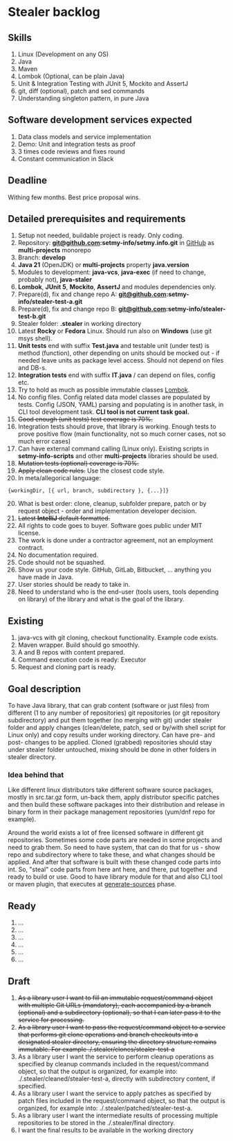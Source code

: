 # Stealer backlog

## Skills

1. Linux (Development on any OS)
2. Java
3. Maven
4. Lombok (Optional, can be plain Java)
5. Unit & Integration Testing with JUnit 5, Mockito and AssertJ
6. git, diff (optional), patch and sed commands
7. Understanding singleton pattern, in pure Java

## Software development services expected

1. Data class models and service implementation
2. Demo: Unit and integration tests as proof
3. 3 times code reviews and fixes round
4. Constant communication in Slack

## Deadline

Withing few months. Best price proposal wins.

## Detailed prerequisites and requirements

1. Setup not needed, buildable project is ready. Only coding.
2. Repository: **git@github.com:setmy-info/setmy.info.git** in [GitHub](https://github.com/setmy-info/setmy.info) as
   **multi-projects** monorepo
2. Branch: **develop**
3. **Java 21** (OpenJDK) or **multi-projects** property **java.version**
4. Modules to development: **java-vcs**, **java-exec** (if need to change, probably not), **java-staler**
5. **Lombok**, **JUnit 5**, **Mockito**, **AssertJ** and modules dependencies only.
6. Prepare(d), fix and change repo A: **git@github.com:setmy-info/stealer-test-a.git**
7. Prepare(d), fix and change repo B: **git@github.com:setmy-info/stealer-test-b.git**
8. Stealer folder: **.stealer**  in working directory
9. Latest **Rocky** or **Fedora** Linux. Should run also on **Windows** (use git msys shell).
10. **Unit tests** end with suffix **Test.java** and testable unit (under test) is method (function), other depending on
    units should be mocked out - if needed leave units as package level access. Should not depend on files and DB-s.
11. **Integration tests** end with suffix **IT.java** / can depend on files, config etc.
12. Try to hold as much as possible immutable classes [Lombok](../../../../lombok.md).
13. No config files. Config related data model classes are populated by tests. Config (JSON, YAML) parsing and
    populating is in another task, in CLI tool development task. **CLI tool is not current task goal.**
14. ~~Good enough (unit tests) test coverage is 70%.~~
15. Integration tests should prove, that library is working. Enough tests to prove positive flow (main functionality,
    not so much corner cases, not so much error cases)
16. Can have external command calling (Linux only). Existing scripts in **setmy-info-scripts** and other
    **multi-projects** libraries should be used.
17. ~~Mutation tests (optional) coverage is 70%.~~
18. ~~Apply clean code rules.~~ Use the closest code style.
19. In meta/allegorical language:

```
{workingDir, [{ url, branch, subdirectory }, {...}]}
```

20. What is best order: clone, cleanup, subfolder prepare, patch or by request object - order and implementation
    developer decision.
21. ~~Latest **IntelliJ** default formatted.~~
22. All rights to code goes to buyer. Software goes public under MIT license.
23. The work is done under a contractor agreement, not an employment contract.
24. No documentation required.
25. Code should not be squashed.
26. Show us your code style. GitHub, GitLab, Bitbucket, ... anything you have made in Java.
27. User stories should be ready to take in.
28. Need to understand who is the end-user (tools users, tools depending on library) of the library and what is the goal
    of the library.

## Existing

1. java-vcs with git cloning, checkout functionality. Example code exists.
2. Maven wrapper. Build should go smoothly.
3. A and B repos with content prepared.
4. Command execution code is ready: Executor
5. Request and cloning part is ready.

## Goal description

To have Java library, that can grab content (software or just files) from different (1 to any number of repositories)
git repositories (or git repository subdirectory) and put them together (no merging with git) under
stealer folder and apply changes (clean/delete, patch, sed or by/with shell script for Linux only) and copy results
under working directory. Can have pre- and post- changes to be applied. Cloned (grabbed) repositories should stay under
stealer folder untouched, mixing should be done in other folders in stealer directory.

### Idea behind that

Like different linux distributors take different software source packages, mostly in src.tar.gz form, un-back them,
apply distributor specific patches and then build these software packages into their distribution and release in binary
form in their package management repositories (yum/dnf repo for example).

Around the world exists a lot of free licensed software in different git repositories. Sometimes some code parts are
needed in some projects and need to grab them. So need to have system, that can do that for us - show repo and
subdirectory where to take these, and what changes should be applied. And after that software is built with these
changed code parts into int. So, "steal" code parts from here ant here, and there, put together and ready to build or
use. Good to have library module for that and also CLI tool or maven plugin, that executes at
[generate-sources](https://maven.apache.org/guides/introduction/introduction-to-the-lifecycle.html#default-lifecycle)
phase.

## Ready

1. ...
2. ...
3. ...
4. ...
5. ...
6. ...

## Draft

1. ~~As a library user I want to fill an immutable request/command object with multiple Git URLs (mandatory), each
   accompanied by a branch (optional) and a subdirectory (optional), so that I can later pass it to the service for
   processing.~~
2. ~~As a library user I want to pass the request/command object to a service that performs git clone operations and
   branch checkouts into a designated stealer directory, ensuring the directory
   structure remains immutable. For example ./.stealer/clones/stealer-test-a~~
3. As a library user I want the service to perform cleanup operations as specified by cleanup commands included in the
   request/command object, so that the output is organized, for example into: ./.stealer/cleaned/stealer-test-a,
   directly with subdirectory content, if specified.
4. As a library user I want the service to apply patches as specified by patch files included in the request/command
   object, so that the output is organized, for example into: ./.stealer/patched/stealer-test-a.
5. As a library user I want the intermediate results of processing multiple repositories to be stored in the
   ./.stealer/final directory.
6. I want the final results to be available in the working directory
